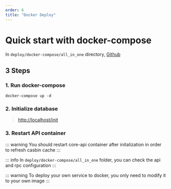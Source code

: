 ```yaml
---
order: 6
title: "Docker Deploy"
---
```


# Quick start with docker-compose

In `deploy/docker-compose/all_in_one` directory, [Github](https://github.com/suyuan32/simple-admin-core/blob/master/deploy/docker-compose/all_in_one/docker-compose.yaml)

## 3 Steps

### 1. Run docker-compose

```shell
docker-compose up -d
```

### 2. Initialize database

> <http://localhost/init>

### 3. Restart API container

::: warning
You should restart core-api container after initalization in order to refresh casbin cache
:::

::: info
In `deploy/docker-compose/all_in_one` folder, you can check the api and rpc configuration
:::

::: warning
To deploy your own service to docker, you only need to modify it to your own image
:::
